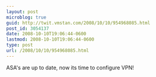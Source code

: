 ```yaml
---
layout: post
microblog: true
guid: http://twit.vmstan.com/2008/10/10/954968085.html
post_id: 3054137
date: 2008-10-10T19:06:44-0600
lastmod: 2008-10-10T19:06:44-0600
type: post
url: /2008/10/10/954968085.html
---
```

ASA's are up to date, now its time to configure VPN!
